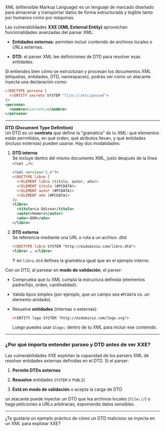 XML (eXtensible Markup Language) es un lenguaje de marcado diseñado para almacenar y transportar datos de forma estructurada y legible tanto por humanos como por máquinas. 

Las vulnerabilidades **XXE (XML External Entity)** aprovechan funcionalidades avanzadas del parser XML:

- **Entidades externas**: permiten incluir contenido de archivos locales o URLs externas.
    
- **DTD**: el parser XML lee definiciones de DTD para resolver esas entidades.
    

Si entiendes bien cómo se estructuran y procesan los documentos XML (etiquetas, entidades, DTD, namespaces), podrás ver cómo un atacante inyecta una declaración como:

```xml
<!DOCTYPE persona [
  <!ENTITY secreto SYSTEM "file:///etc/passwd">
]>
<persona>
  <nombre>&secreto;</nombre>
</persona>

```

---

**DTD (Document Type Definition)**  
Un DTD es un **contrato** que define la “gramática” de tu XML: qué elementos están permitidos, en qué orden, qué atributos llevan, y qué entidades (incluso externas) pueden usarse. Hay dos modalidades:

1. **DTD interna**  
    Se incluye dentro del mismo documento XML, justo después de la línea `<?xml …?>`:
    
    ```xml
    <?xml version="1.0"?>
    <!DOCTYPE libro [
      <!ELEMENT libro (título, autor, año)>
      <!ELEMENT título (#PCDATA)>
      <!ELEMENT autor (#PCDATA)>
      <!ELEMENT año (#PCDATA)>
    ]>
    <libro>
      <título>La Odisea</título>
      <autor>Homero</autor>
      <año>–800</año>
    </libro>
    ```
    
2. **DTD externa**  
    Se referencia mediante una URL o ruta a un archivo .dtd:
    
    ```xml
    <!DOCTYPE libro SYSTEM "http://midominio.com/libro.dtd">
    <libro> … </libro>
    ```
    
    Y en `libro.dtd` defines la gramática igual que en el ejemplo interno.
    

Con un DTD, al parsear en **modo de validación**, el parser:

- Comprueba que tu XML cumpla la estructura definida (elementos padre/hijo, orden, cardinalidad).
    
- Valida tipos simples (por ejemplo, que un campo sea `#PCDATA` vs. un elemento anidado).
    
- Resuelve **entidades** (internas o externas):
    
    ```xml
    <!ENTITY logo SYSTEM "http://midominio.com/logo.svg">
    ```
    
    Luego puedes usar `&logo;` dentro de tu XML para incluir ese contenido.
    

---

### ¿Por qué importa entender parseo y DTD antes de ver XXE?

Las vulnerabilidades XXE explotan la capacidad de los parsers XML de resolver entidades externas definidas en el DTD. Si el parser:

1. **Permite DTDs externas**
    
2. **Resuelve** entidades `SYSTEM` o `PUBLIC`
    
3. **Está en modo de validación** o acepta la carga de DTD
    

un atacante puede inyectar un DTD que lea archivos locales (`file://`) o haga peticiones a URLs arbitrarias, exponiendo datos sensibles.

---

¿Te gustaría un ejemplo práctico de cómo un DTD malicioso se inyecta en un XML para explotar XXE?